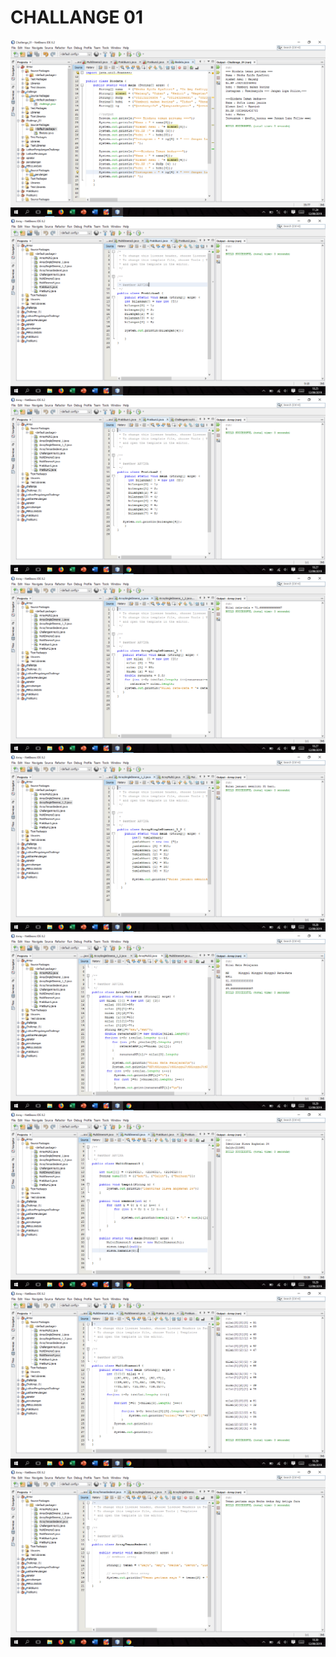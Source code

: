 # CHALLANGE 01
![Alt text](https://github.com/arfinadevi28/Biodata/blob/master/Screenshot%20(59).png)
![Alt text](https://github.com/arfinadevi28/Biodata/blob/master/Screenshot%20(60).png)
![Alt text](https://github.com/arfinadevi28/Biodata/blob/master/Screenshot%20(61).png)
![Alt text](https://github.com/arfinadevi28/Biodata/blob/master/Screenshot%20(62).png)
![Alt text](https://github.com/arfinadevi28/Biodata/blob/master/Screenshot%20(63).png)
![Alt text](https://github.com/arfinadevi28/Biodata/blob/master/Screenshot%20(64).png)
![Alt text](https://github.com/arfinadevi28/Biodata/blob/master/Screenshot%20(65).png)
![Alt text](https://github.com/arfinadevi28/Biodata/blob/master/Screenshot%20(66).png)
![Alt text](https://github.com/arfinadevi28/Biodata/blob/master/Screenshot%20(67).png)

